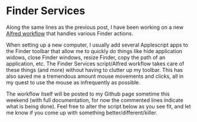   
# Finder Services  
  
Along the same lines as the previous post, I have been working on a new [Alfred workflow](https://github.com/unforswearing/alfred-workflows) that handles various Finder actions.  
  
When setting up a new computer, I usually add several Applescript apps to the Finder toolbar that allow me to quickly do things like hide application widows, close Finder windows, resize Finder, copy the path of an application, etc. The Finder Services script/Alfred workflow takes care of these things (and more) without having to clutter up my toolbar. This has also saved me a tremendous amount mouse movements and clicks, all in my quest to use the mouse as infrequently as possible.  
  
The workflow itself will be posted to my Github page sometime this weekend (with full documentation, for now the commented lines indicate what is being done). Feel free to alter the script below as you see fit, and let me know if you come up with something better/different/killer.  

<script src="https://gist.github.com/unforswearing/608e8234274ffc359b4f.js"></script>